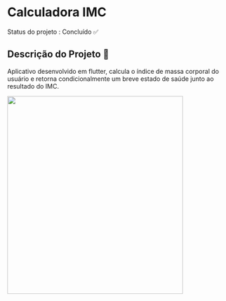 # Calculadora IMC

Status do projeto : Concluído :white_check_mark:

## Descrição do Projeto 📝

Aplicativo desenvolvido em flutter, calcula o índice de massa corporal do usuário e retorna condicionalmente um breve estado de saúde junto ao resultado do IMC.


<img src= "https://user-images.githubusercontent.com/33385274/165002153-02d8d6f4-43f5-4413-8014-ed2d45469180.png" width="400" height="450">



